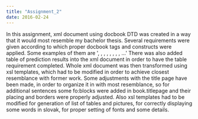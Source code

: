 ```yaml
---
title: "Assignment_2"
date: 2016-02-24
---
```


In this assignment, xml document using docbook DTD was created in a way that it would most resemble my bachelor thesis. Several requirements were given according to which proper docbook tags and constructs were applied. Some examples of them are '<itemizedlist>, <xref>, <emphasis>, <indexrerm>, <bibliography>, <chapter>, <appendix>, <table>, <equation>...' There was also added table of prediction results into the xml document in order to have the table requirement completed. Whole xml document was then transformed using xsl templates, which had to be modified in order to achieve closest resemblance with former work. Some adjustments with the title page have been made, in order to organize it in with most resemblance, so for additional sentences some fo:blocks were added in book.titlepage and their placing and borders were properly adjusted. Also xsl templates had to be modified for generation of list of tables and pictures, for correctly displaying some words in slovak, for proper setting of fonts and some details.

<!--excerpt--> 
